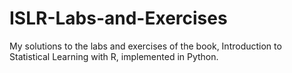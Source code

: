 # ISLR-Labs-and-Exercises
My solutions to the labs and exercises of the book, Introduction to Statistical Learning with R, implemented in Python.
